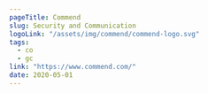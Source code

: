 ```yaml
---
pageTitle: Commend
slug: Security and Communication
logoLink: "/assets/img/commend/commend-logo.svg"
tags:
  - co
  - gc
link: "https://www.commend.com/"
date: 2020-05-01
---
```


